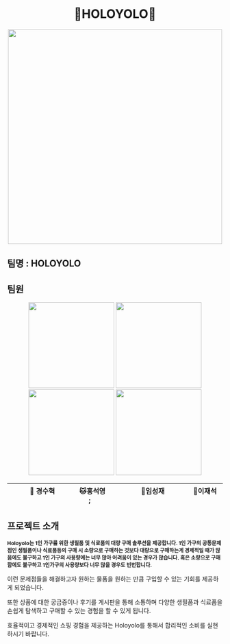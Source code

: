 <h1 align="center">🌈HOLOYOLO🌈</h1>
<div align="center">
  <img src="https://github.com/user-attachments/assets/55115333-addf-42ce-ba9f-5a19095f2f5d" width="500" height="500"/>
</div>
<h2> 팀명 : HOLOYOLO </h2>
<h2> 팀원 </h2>
 
<p align="center">
	<img src="https://github.com/user-attachments/assets/9c254a41-64b5-4125-8bd0-c34d06287923" width="200" height="200"/>
	<img src="https://github.com/user-attachments/assets/bad9424f-f8d9-4131-a7cb-20e311ddad87" width="200" height="200"/>
	<img src="https://github.com/user-attachments/assets/b1bcdd1b-b3c4-40f3-baf5-a97377d7001e" width="200" height="200"/>
	<img src="https://github.com/user-attachments/assets/9f028c40-e486-4040-b3fd-34501cf11137" width="200" height="200"/>
</p>
<div align="center">
	
|   &nbsp;&nbsp; &nbsp; &nbsp;&nbsp;&nbsp;   🐶 경수혁   &nbsp;&nbsp;&nbsp;&nbsp; &nbsp;&nbsp;  |    &nbsp;&nbsp;&nbsp;&nbsp;&nbsp; &nbsp;    🐱홍석영    &nbsp; &nbsp;&nbsp; &nbsp;&nbsp;;&nbsp;&nbsp;    |   &nbsp;&nbsp; &nbsp;&nbsp; &nbsp;&nbsp;  🐹임성재  &nbsp;&nbsp;&nbsp;&nbsp; &nbsp;&nbsp; |   &nbsp;  &nbsp;&nbsp;&nbsp; &nbsp;&nbsp;   🐰이재석  &nbsp;&nbsp; &nbsp;&nbsp;&nbsp;&nbsp;  | 
|----------------------------------------|--------------------------------------|-------------------------------------------|---------------------------------------|
 
</div>

<h2> 프로젝트 소개 </h2>

<span style="font-size:12px; font-weight:bold;">  Holoyolo는 1인 가구를 위한 생필품 및 식료품의 대량 구매 솔루션을 제공합니다.
1인 가구의 공통문제점인 생필품이나 식료품등의 구매 시 소량으로 구매하는 것보다 대량으로 구매하는게 경제적일 때가 많음에도 불구하고 1인 가구의 사용량에는 너무 많아 어려움이 있는 경우가 많습니다. 혹은 소량으로 구매함에도 불구하고 1인가구의 사용량보다 너무 많을 경우도 빈번합니다.

이런 문제점들을 해결하고자 원하는 물품을 원하는 만큼 구입할 수 있는 기회를 제공하게 되었습니다.

또한 상품에 대한 궁금증이나 후기를 게시판을 통해 소통하며 다양한 생필품과 식료품을 손쉽게 탐색하고 구매할 수 있는 경험을 할 수 있게 됩니다.

효율적이고 경제적인 쇼핑 경험을 제공하는 Holoyolo를 통해서 합리적인 소비를 실현하시기 바랍니다.</span>


